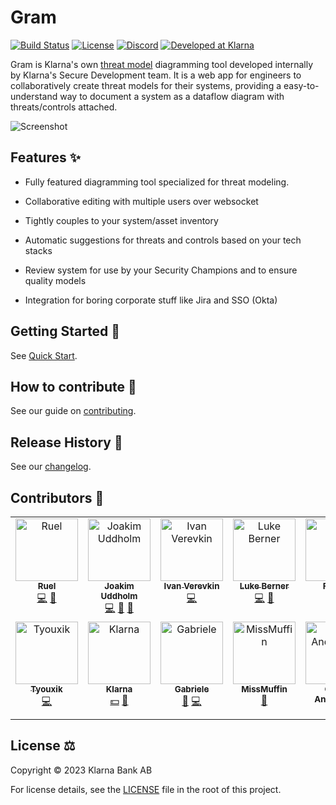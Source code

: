 # Gram

[![Build Status][ci-image]][ci-url]
[![License][license-image]][license-url]
[![Discord][discord-image]][discord-url]
[![Developed at Klarna][klarna-image]][klarna-url]

Gram is Klarna's own [threat model][owasp-tm] diagramming tool developed internally by Klarna's Secure Development team. It is a web app for engineers to collaboratively create threat models for their systems, providing a easy-to-understand way to document a system as a dataflow diagram with threats/controls attached.

![Screenshot](screenshot.png)

## Features ✨
* Fully featured diagramming tool specialized for threat modeling.

* Collaborative editing with multiple users over websocket

* Tightly couples to your system/asset inventory

* Automatic suggestions for threats and controls based on your tech stacks

* Review system for use by your Security Champions and to ensure quality models

* Integration for boring corporate stuff like Jira and SSO (Okta)

## Getting Started 🚀

See [Quick Start](QuickStart.md).

## How to contribute 🙋

See our guide on [contributing](CONTRIBUTING.md).

## Release History 📜

See our [changelog](CHANGELOG.md).

<!-- ## Thanks to -->
<!-- TODO: need to grab these from old repo somehow + ideally automate -->

## Contributors 🌟

<!-- ALL-CONTRIBUTORS-LIST:START - Do not remove or modify this section -->
<!-- prettier-ignore-start -->
<!-- markdownlint-disable -->
<table>
  <tbody>
    <tr>
      <td align="center" valign="top" width="14.28%"><a href="https://ruel.me/"><img src="https://avatars.githubusercontent.com/u/480039?v=4?s=100" width="100px;" alt="Ruel"/><br /><sub><b>Ruel</b></sub></a><br /><a href="https://github.com/klarna-incubator/gram/commits?author=ruel" title="Code">💻</a> <a href="#projectManagement-ruel" title="Project Management">📆</a></td>
      <td align="center" valign="top" width="14.28%"><a href="https://joakim.uddholm.com/"><img src="https://avatars.githubusercontent.com/u/298627?v=4?s=100" width="100px;" alt="Joakim Uddholm"/><br /><sub><b>Joakim Uddholm</b></sub></a><br /><a href="https://github.com/klarna-incubator/gram/commits?author=Tethik" title="Code">💻</a> <a href="#projectManagement-Tethik" title="Project Management">📆</a> <a href="#talk-Tethik" title="Talks">📢</a></td>
      <td align="center" valign="top" width="14.28%"><a href="https://github.com/idoo"><img src="https://avatars.githubusercontent.com/u/738921?v=4?s=100" width="100px;" alt="Ivan Verevkin"/><br /><sub><b>Ivan Verevkin</b></sub></a><br /><a href="https://github.com/klarna-incubator/gram/commits?author=idoo" title="Code">💻</a></td>
      <td align="center" valign="top" width="14.28%"><a href="https://ar.linkedin.com/in/lucas-berner-89865339"><img src="https://avatars.githubusercontent.com/u/7293607?v=4?s=100" width="100px;" alt="Luke Berner"/><br /><sub><b>Luke Berner</b></sub></a><br /><a href="https://github.com/klarna-incubator/gram/commits?author=lukeber4" title="Code">💻</a> <a href="#projectManagement-lukeber4" title="Project Management">📆</a></td>
      <td align="center" valign="top" width="14.28%"><a href="https://franka.tech/"><img src="https://avatars.githubusercontent.com/u/2796920?v=4?s=100" width="100px;" alt="Franka"/><br /><sub><b>Franka</b></sub></a><br /><a href="https://github.com/klarna-incubator/gram/commits?author=vsmart" title="Code">💻</a></td>
      <td align="center" valign="top" width="14.28%"><a href="https://github.com/ErikBavenstrand"><img src="https://avatars.githubusercontent.com/u/19384305?v=4?s=100" width="100px;" alt="Erik Båvenstrand"/><br /><sub><b>Erik Båvenstrand</b></sub></a><br /><a href="https://github.com/klarna-incubator/gram/commits?author=ErikBavenstrand" title="Code">💻</a></td>
      <td align="center" valign="top" width="14.28%"><a href="https://github.com/kuramsai"><img src="https://avatars.githubusercontent.com/u/6891487?v=4?s=100" width="100px;" alt="Sai Kiran Goud"/><br /><sub><b>Sai Kiran Goud</b></sub></a><br /><a href="https://github.com/klarna-incubator/gram/commits?author=kuramsai" title="Code">💻</a></td>
    </tr>
    <tr>
      <td align="center" valign="top" width="14.28%"><a href="https://github.com/Tyouxik"><img src="https://avatars.githubusercontent.com/u/65331057?v=4?s=100" width="100px;" alt="Tyouxik"/><br /><sub><b>Tyouxik</b></sub></a><br /><a href="https://github.com/klarna-incubator/gram/commits?author=Tyouxik" title="Code">💻</a></td>
      <td align="center" valign="top" width="14.28%"><a href="https://klarna.github.io/"><img src="https://avatars.githubusercontent.com/u/394540?v=4?s=100" width="100px;" alt="Klarna"/><br /><sub><b>Klarna</b></sub></a><br /><a href="#financial-klarna" title="Financial">💵</a> <a href="#business-klarna" title="Business development">💼</a></td>
      <td align="center" valign="top" width="14.28%"><a href="https://it.linkedin.com/in/gdiener"><img src="https://avatars.githubusercontent.com/u/8479033?v=4?s=100" width="100px;" alt="Gabriele"/><br /><sub><b>Gabriele</b></sub></a><br /><a href="#plugin-gadiener" title="Plugin/utility libraries">🔌</a> <a href="https://github.com/klarna-incubator/gram/commits?author=gadiener" title="Code">💻</a></td>
      <td align="center" valign="top" width="14.28%"><a href="https://github.com/MissMuffin"><img src="https://avatars.githubusercontent.com/u/2961854?v=4?s=100" width="100px;" alt="MissMuffin"/><br /><sub><b>MissMuffin</b></sub></a><br /><a href="#design-MissMuffin" title="Design">🎨</a></td>
      <td align="center" valign="top" width="14.28%"><a href="https://github.com/Ogglas"><img src="https://avatars.githubusercontent.com/u/4015237?v=4?s=100" width="100px;" alt="Oscar Andersson"/><br /><sub><b>Oscar Andersson</b></sub></a><br /><a href="https://github.com/klarna-incubator/gram/commits?author=Ogglas" title="Documentation">📖</a></td>
      <td align="center" valign="top" width="14.28%"><a href="http://pulko-app.com"><img src="https://avatars.githubusercontent.com/u/38206129?v=4?s=100" width="100px;" alt="Fedor Tkachenko"/><br /><sub><b>Fedor Tkachenko</b></sub></a><br /><a href="https://github.com/klarna-incubator/gram/commits?author=Pulko" title="Documentation">📖</a> <a href="https://github.com/klarna-incubator/gram/commits?author=Pulko" title="Tests">⚠️</a></td>
      <td align="center" valign="top" width="14.28%"><a href="https://github.com/lodi-g"><img src="https://avatars.githubusercontent.com/u/4528943?v=4?s=100" width="100px;" alt="Grégoire Lodi"/><br /><sub><b>Grégoire Lodi</b></sub></a><br /><a href="https://github.com/klarna-incubator/gram/commits?author=lodi-g" title="Code">💻</a></td>
    </tr>
  </tbody>
</table>

<!-- markdownlint-restore -->
<!-- prettier-ignore-end -->

<!-- ALL-CONTRIBUTORS-LIST:END -->
<!-- prettier-ignore-start -->
<!-- markdownlint-disable -->

<!-- markdownlint-restore -->
<!-- prettier-ignore-end -->

<!-- ALL-CONTRIBUTORS-LIST:END -->

## License ⚖️

Copyright © 2023 Klarna Bank AB

For license details, see the [LICENSE](LICENSE) file in the root of this project.

<!-- Markdown link & img dfn's -->

[ci-image]: https://github.com/klarna-incubator/gram/actions/workflows/ci.yml/badge.svg?branch=master
[ci-url]: https://github.com/klarna-incubator/gram/actions?query=branch%3Amaster
[license-image]: https://img.shields.io/badge/license-Apache%202-blue?style=flat-square
[license-url]: http://www.apache.org/licenses/LICENSE-2.0
[discord-image]: https://badgen.net/badge/icon/discord?icon=discord&label
[discord-url]: https://discord.gg/8TFdB8rUfG
[klarna-image]: https://img.shields.io/badge/%20-Developed%20at%20Klarna-black?style=flat-square&labelColor=ffb3c7&logo=klarna&logoColor=black
[klarna-url]: https://klarna.github.io
[owasp-tm]: https://owasp.org/www-community/Threat_Modeling

